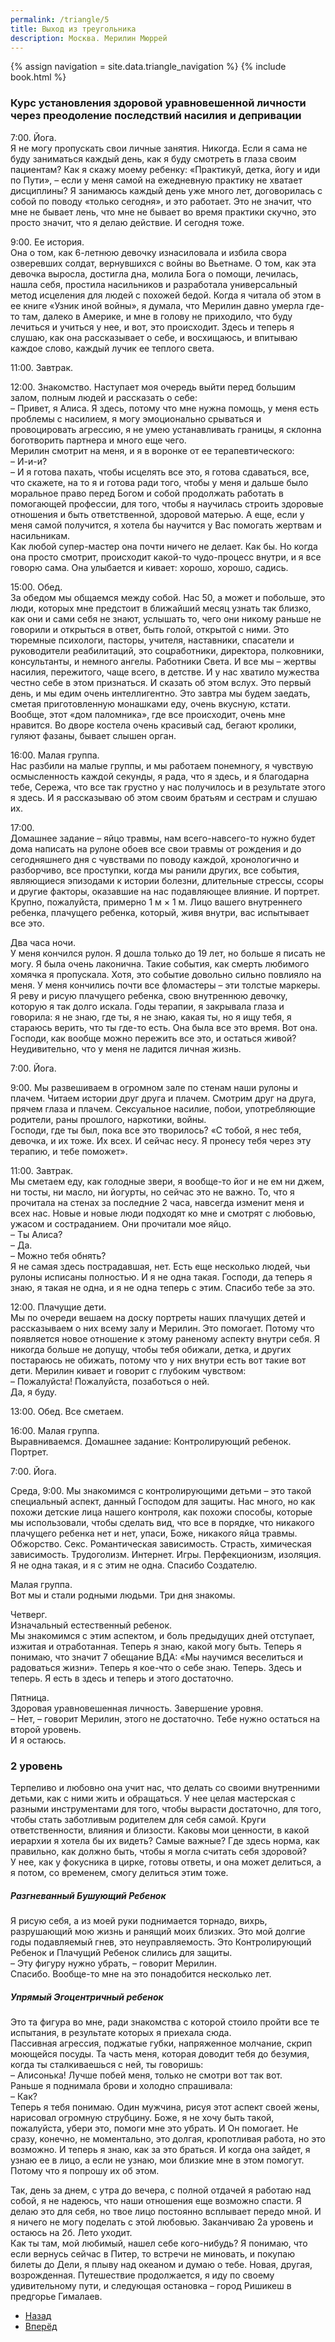 ```yaml
---
permalink: /triangle/5
title: Выход из треугольника
description: Москва. Мерилин Мюррей
---
```

{% assign navigation  = site.data.triangle_navigation %}
{% include book.html %}

### Курс установления здоровой уравновешенной личности через преодоление последствий насилия и депривации

7:00. Йога.  
Я не могу пропускать свои личные занятия. Никогда. Если я сама не буду заниматься каждый день, как я буду смотреть в глаза своим пациентам? Как я скажу моему ребенку: «Практикуй, детка, йогу и иди по Пути», – если у меня самой на ежедневную практику не хватает дисциплины? Я занимаюсь каждый день уже много лет, договорилась с собой по поводу «только сегодня», и это работает. Это не значит, что мне не бывает лень, что мне не бывает во время практики скучно, это просто значит, что я делаю действие. И сегодня тоже.

9:00. Ее история.  
Она о том, как 6-летнюю девочку изнасиловала и избила свора озверевших солдат, вернувшихся с войны во Вьетнаме. О том, как эта девочка выросла, достигла дна, молила Бога о помощи, лечилась, нашла себя, простила насильников и разработала универсальный метод исцеления для людей с похожей бедой. Когда я читала об этом в ее книге «Узник иной войны», я думала, что Мерилин давно умерла где-то там, далеко в Америке, и мне в голову не приходило, что буду лечиться и учиться у нее, и вот, это происходит.
Здесь и теперь я слушаю, как она рассказывает о себе, и восхищаюсь, и впитываю каждое слово, каждый лучик ее теплого света.

11:00. Завтрак.

12:00. Знакомство.
Наступает моя очередь выйти перед большим залом, полным людей и рассказать о себе:  
– Привет, я Алиса. Я здесь, потому что мне нужна помощь, у меня есть проблемы с насилием, я могу эмоционально срываться и провоцировать агрессию, я не умею устанавливать границы, я склонна боготворить партнера и много еще чего.  
Мерилин смотрит на меня, и я в воронке от ее терапевтического:  
– И-и-и?  
– И я готова пахать, чтобы исцелять все это, я готова сдаваться, все, что скажете, на то я и готова ради того, чтобы у меня и дальше было моральное право перед Богом и собой продолжать работать в помогающей профессии, для того, чтобы я научилась строить здоровые отношения и быть ответственной, здоровой матерью. А еще, если у меня самой получится, я хотела бы научится у Вас помогать жертвам и насильникам.  
Как любой супер-мастер она почти ничего не делает. Как бы. Но когда она просто смотрит, происходит какой-то чудо-процесс внутри, и я все говорю сама. Она улыбается и кивает: хорошо, хорошо, садись.

15:00. Обед.  
За обедом мы общаемся между собой. Нас 50, а может и побольше, это люди, которых мне предстоит в ближайший месяц узнать так близко, как они и сами себя не знают, услышать то, чего они никому раньше не говорили и открыться в ответ, быть голой, открытой с ними. Это тюремные психологи, пасторы, учителя, наставники, спасатели и руководители реабилитаций, это соцработники, директора, полковники, консультанты, и немного ангелы. Работники Света. И все мы – жертвы насилия, пережитого, чаще всего, в детстве. И у нас хватило мужества честно себе в этом признаться. И сказать об этом вслух. Это первый день, и мы едим очень интеллигентно. Это завтра мы будем заедать, сметая приготовленную монашками еду, очень вкусную, кстати. Вообще, этот «дом паломника», где все происходит, очень мне нравится. Во дворе костела очень красивый сад, бегают кролики, гуляют фазаны, бывает слышен орган.

16:00. Малая группа.  
Нас разбили на малые группы, и мы работаем понемногу, я чувствую осмысленность каждой секунды, я рада, что я здесь, и я благодарна тебе, Сережа, что все так грустно у нас получилось и в результате этого я здесь. И я рассказываю об этом своим братьям и сестрам и слушаю их.

17:00.  
Домашнее задание – яйцо травмы, нам всего-навсего-то нужно будет дома написать на рулоне обоев все свои травмы от рождения и до сегодняшнего дня с чувствами по поводу каждой, хронологично и разборчиво, все проступки, когда мы ранили других, все события, являющиеся эпизодами к истории болезни, длительные стрессы, ссоры и другие факторы, оказавшие на нас подавляющее влияние. И портрет. Крупно, пожалуйста, примерно 1 м × 1 м. Лицо вашего внутреннего ребенка, плачущего ребенка, который, живя внутри, вас испытывает все это.

Два часа ночи.  
У меня кончился рулон. Я дошла только до 19 лет, но больше я писать не могу. Я была очень лаконична. Такие события, как смерть любимого хомячка я пропускала. Хотя, это событие довольно сильно повлияло на меня. У меня кончились почти все фломастеры – эти толстые маркеры. Я реву и рисую плачущего ребенка, свою внутреннюю девочку, которую я так долго искала. Годы терапии, я закрывала глаза и говорила: я не знаю, где ты, я не знаю, какая ты, но я ищу тебя, я стараюсь верить, что ты где-то есть. Она была все это время. Вот она. Господи, как вообще можно пережить все это, и остаться живой? Неудивительно, что у меня не ладится личная жизнь.

7:00. Йога.

9:00. Мы развешиваем в огромном зале по стенам наши рулоны и плачем. Читаем истории друг друга и плачем. Смотрим друг на друга, прячем глаза и плачем. Сексуальное насилие, побои, употребляющие родители, раны прошлого, наркотики, войны.  
Господи, где ты был, пока все это творилось? «С тобой, я нес тебя, девочка, и их тоже. Их всех. И сейчас несу. Я пронесу тебя через эту терапию, и тебе поможет».

11:00. Завтрак.  
Мы сметаем еду, как голодные звери, я вообще-то йог и не ем ни джем, ни тосты, ни масло, ни йогурты, но сейчас это не важно. То, что я прочитала на стенах за последние 2 часа, навсегда изменит меня и всех нас. Новые и новые люди подходят ко мне и смотрят с любовью, ужасом и состраданием. Они прочитали мое яйцо.  
– Ты Алиса?  
– Да.  
– Можно тебя обнять?  
Я не самая здесь пострадавшая, нет. Есть еще несколько людей, чьи рулоны исписаны полностью. И я не одна такая. Господи, да теперь я знаю, я такая не одна, и я не одна теперь с этим. Спасибо тебе за это.

12:00. Плачущие дети.  
Мы по очереди вешаем на доску портреты наших плачущих детей и рассказываем о них всему залу и Мерилин. Это помогает. Потому что появляется новое отношение к этому раненому аспекту внутри себя. Я никогда больше не допущу, чтобы тебя обижали, детка, и других постараюсь не обижать, потому что у них внутри есть вот такие вот дети. Мерилин кивает и говорит с глубоким чувством:  
– Пожалуйста! Пожалуйста, позаботься о ней.  
Да, я буду.

13:00. Обед. Все сметаем.

16:00. Малая группа.  
Выравниваемся.
Домашнее задание: Контролирующий ребенок. Портрет.

7:00. Йога.

Среда, 9:00. Мы знакомимся с контролирующими детьми – это такой специальный аспект, данный Господом для защиты. Нас много, но как похожи детские лица нашего контроля, как похожи способы, которые мы использовали, чтобы сделать вид, что все в порядке, что никакого плачущего ребенка нет и нет, упаси, Боже, никакого яйца травмы. Обжорство. Секс. Романтическая зависимость. Страсть, химическая зависимость. Трудоголизм. Интернет. Игры. Перфекционизм, изоляция. Я не одна такая, и я с этим не одна. Спасибо Создателю.

Малая группа.  
Вот мы и стали родными людьми. Три дня знакомы.

Четверг.  
Изначальный естественный ребенок.  
Мы знакомимся с этим аспектом, и боль предыдущих дней отступает, изжитая и отработанная. Теперь я знаю, какой могу быть. Теперь я понимаю, что значит 7 обещание ВДА: «Мы научимся веселиться и радоваться жизни». Теперь я кое-что о себе знаю. Теперь. Здесь и теперь. Я есть в здесь и теперь и этого достаточно.

Пятница.  
Здоровая уравновешенная личность. Завершение уровня.  
– Нет, – говорит Мерилин, этого не достаточно. Тебе нужно остаться на второй уровень.  
И я остаюсь.

### 2 уровень
Терпеливо и любовно она учит нас, что делать со своими внутренними детьми, как с ними жить и обращаться. У нее целая мастерская с разными инструментами для того, чтобы вырасти достаточно, для того, чтобы стать заботливым родителем для себя самой. Круги ответственности, влияния и близости. Каковы мои ценности, в какой иерархии я хотела бы их видеть? Самые важные? Где здесь норма, как правильно, как должно быть, чтобы я могла считать себя здоровой?  
У нее, как у фокусника в цирке, готовы ответы, и она может делиться, а я потом, со временем, смогу делиться этим тоже.

##### Разгневанный Бушующий Ребенок

Я рисую себя, а из моей руки поднимается торнадо, вихрь, разрушающий мою жизнь и ранящий моих близких. Это мой долгие годы подавляемый гнев, это неуправляемость. Это Контролирующий Ребенок и Плачущий Ребенок слились для защиты.  
– Эту фигуру нужно убрать, – говорит Мерилин.  
Спасибо. Вообще-то мне на это понадобится несколько лет.

##### Упрямый Эгоцентричный ребенок

Это та фигура во мне, ради знакомства с которой стоило пройти все те испытания, в результате которых я приехала сюда.  
Пассивная агрессия, поджатые губки, напряженное молчание, скрип моющейся посуды. Та часть меня, которая доводит тебя до безумия, когда ты сталкиваешься с ней, ты говоришь:  
– Алисонька! Лучше побей меня, только не смотри вот так вот.  
Раньше я поднимала брови и холодно спрашивала:  
– Как?  
Теперь я тебя понимаю. Один мужчина, рисуя этот аспект своей жены, нарисовал огромную струбцину. Боже, я не хочу быть такой, пожалуйста, убери это, помоги мне это убрать. И Он помогает. Не сразу, конечно, не моментально, это долгая, кропотливая работа, но это возможно. И теперь я знаю, как за это браться. И когда она зайдет, я узнаю ее в лицо, а если не узнаю, мои близкие мне в этом помогут. Потому что я попрошу их об этом.

Так, день за днем, с утра до вечера, с полной отдачей я работаю над собой, я не надеюсь, что наши отношения еще возможно спасти. Я делаю это для себя, но твое лицо постоянно всплывает передо мной. И я ничего не могу поделать с этой любовью. Заканчиваю 2а уровень и остаюсь на 2б. Лето уходит.  
Как ты там, мой любимый, нашел себе кого-нибудь? Я понимаю, что если вернусь сейчас в Питер, то встречи не миновать, и покупаю билеты до Дели, я плыву над океаном и думаю о тебе. Новая, другая, возрожденная. Путешествие продолжается, я иду по своему удивительному пути, и следующая остановка – город Ришикеш в предгорье Гималаев.

<nav aria-label="pagination">
  <ul class="pagination justify-content-center">
    <li class="page-item">
      <a class="page-link" href="/triangle/4"><i class="bi bi-arrow-left"></i> Назад</a>
    </li>
    <li class="page-item">
      <a class="page-link" href="/triangle/6">Вперёд <i class="bi bi-arrow-right"></i></a>
    </li>
  </ul>
</nav>